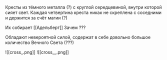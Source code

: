 Кресты из тёмного металла (?) с круглой середцевиной, внутри которой сияет свет. Каждая четвертина креста никак не скреплена с соседними и держится за счёт магии (?)

Их собирает [[Адельберт]]
Зачем ???

Обладают невероятной силой, содержат в себе довольно большое количество Вечного Света (???)

![[cross_.png]] 
![[cross__.png]]